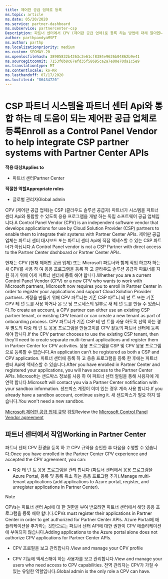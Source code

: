 ```yaml
---
title: 제어판 공급 업체로 등록
ms.topic: article
ms.date: 05/20/2020
ms.service: partner-dashboard
ms.subservice: partnercenter-csp
Description: 파트너 센터에서 CPV (제어판 공급 업체)로 등록 하는 방법에 대해 알아봅니다.
author: parthpandyaMSFT
ms.author: parthp
ms.localizationpriority: medium
ms.custom: SEOMAY.20
ms.openlocfilehash: 38905832b4263c2e61cf8384e9626b04862b9e41
ms.sourcegitcommit: 7153f0b8c67efd35f58695ca2a7e00e70da1c5e9
ms.translationtype: MT
ms.contentlocale: ko-KR
ms.lasthandoff: 07/17/2020
ms.locfileid: "86434720"
---
```

# <a name="enroll-as-a-control-panel-vendor-to-help-integrate-csp-partner-systems-with-partner-center-apis"></a><span data-ttu-id="1596a-103">CSP 파트너 시스템을 파트너 센터 Api와 통합 하는 데 도움이 되는 제어판 공급 업체로 등록</span><span class="sxs-lookup"><span data-stu-id="1596a-103">Enroll as a Control Panel Vendor to help integrate CSP partner systems with Partner Center APIs</span></span>

<span data-ttu-id="1596a-104">**적용 대상**</span><span class="sxs-lookup"><span data-stu-id="1596a-104">**Applies to**</span></span>

- <span data-ttu-id="1596a-105">파트너 센터</span><span class="sxs-lookup"><span data-stu-id="1596a-105">Partner Center</span></span>

<span data-ttu-id="1596a-106">**적절한 역할**</span><span class="sxs-lookup"><span data-stu-id="1596a-106">**Appropriate roles**</span></span>

- <span data-ttu-id="1596a-107">글로벌 관리자</span><span class="sxs-lookup"><span data-stu-id="1596a-107">Global admin</span></span>

<span data-ttu-id="1596a-108">CPV (제어판 공급 업체)는 CSP (클라우드 솔루션 공급자) 파트너가 시스템을 파트너 센터 Api와 통합할 수 있도록 응용 프로그램을 개발 하는 독립 소프트웨어 공급 업체입니다.</span><span class="sxs-lookup"><span data-stu-id="1596a-108">A Control Panel Vendor (CPV) is an independent software vendor that develops applications for use by Cloud Solution Provider (CSP) partners to enable them to integrate their systems with Partner Center APIs.</span></span> <span data-ttu-id="1596a-109">제어판 공급 업체는 파트너 센터 대시보드 또는 파트너 센터 Api에 직접 액세스할 수 있는 CSP 파트너가 아닙니다.</span><span class="sxs-lookup"><span data-stu-id="1596a-109">A Control Panel vendor is not a CSP Partner with direct access to the Partner Center dashboard or Partner Center APIs.</span></span>

<span data-ttu-id="1596a-110">현재는 CPV (현재 제어판 공급 업체) 또는 Microsoft 파트너와 함께 작업 하고자 하는 새 CPV를 사용 하 여 응용 프로그램을 등록 하 고 클라우드 솔루션 공급자 파트너를 지원 하기 위해 이제 파트너 센터에 등록 해야 합니다.</span><span class="sxs-lookup"><span data-stu-id="1596a-110">Whether you are a current Control Panel Vendor (CPV) or a new CPV who wants to work with Microsoft partners, Microsoft now requires you to enroll in Partner Center in order to register your applications and support Cloud Solution Provider partners.</span></span> <span data-ttu-id="1596a-111">계정을 만들기 위해 CPV 파트너는 기존 CSP 파트너 테 넌 트 또는 기존 CPV 테 넌 트를 사용 하거나 온 보 딩 프로세스의 일부로 새 테 넌 트를 만들 수 있습니다.</span><span class="sxs-lookup"><span data-stu-id="1596a-111">To create an account, a CPV partner can either use an existing CSP partner tenant, or existing CPV tenant or can create a new tenant as part of onboarding process.</span></span> <span data-ttu-id="1596a-112">CPV 파트너가 기존 CSP 테 넌 트를 사용 하도록 선택 하는 경우 별도의 다중 테 넌 트 응용 프로그램을 만들고이를 CPV 활동의 파트너 센터에 등록 해야 합니다.</span><span class="sxs-lookup"><span data-stu-id="1596a-112">If the CPV partner chooses to use the existing CSP tenant, then they'll need to create separate multi-tenant applications and register them in Partner Center for CPV activities.</span></span> <span data-ttu-id="1596a-113">응용 프로그램을 CSP 및 CPV 응용 프로그램으로 등록할 수 없습니다.</span><span class="sxs-lookup"><span data-stu-id="1596a-113">An application can't be registered as both a CSP and CPV application.</span></span> <span data-ttu-id="1596a-114">파트너 센터에 등록 하 고 응용 프로그램을 등록 한 후에는 파트너 센터 Api에 액세스할 수 있습니다.</span><span class="sxs-lookup"><span data-stu-id="1596a-114">After you have enrolled in Partner Center and registered your applications, you will have access to the Partner Center APIs.</span></span>  <span data-ttu-id="1596a-115">Microsoft는 샌드박스 정보를 사용 하 여 파트너 센터 알림을 통해 사용자에 게 연락 합니다.</span><span class="sxs-lookup"><span data-stu-id="1596a-115">Microsoft will contact you via a Partner Center notification with your sandbox information.</span></span> <span data-ttu-id="1596a-116">샌드박스 계정이 이미 있는 경우 계속 사용 합니다.</span><span class="sxs-lookup"><span data-stu-id="1596a-116">If you already have a sandbox account, continue using it.</span></span> <span data-ttu-id="1596a-117">새 샌드박스가 필요 하지 않습니다.</span><span class="sxs-lookup"><span data-stu-id="1596a-117">You won't need a new sandbox.</span></span>

<span data-ttu-id="1596a-118">[Microsoft 제어판 공급 업체 규약](https://go.microsoft.com/fwlink/?linkid=2055198) 검토</span><span class="sxs-lookup"><span data-stu-id="1596a-118">Review the [Microsoft Control Panel Vendor agreement](https://go.microsoft.com/fwlink/?linkid=2055198)</span></span>


## <a name="working-in-partner-center"></a><span data-ttu-id="1596a-119">파트너 센터에서 작업</span><span class="sxs-lookup"><span data-stu-id="1596a-119">Working in Partner Center</span></span>
<span data-ttu-id="1596a-120">파트너 센터 CPV 환경을 등록 하 고 CPV 규약을 승인한 후 다음을 수행할 수 있습니다.</span><span class="sxs-lookup"><span data-stu-id="1596a-120">Once you have enrolled in the Partner Center CPV experience and accepted the CPV agreement, you can:</span></span>

- <span data-ttu-id="1596a-121">다중 테 넌 트 응용 프로그램을 관리 합니다 (파트너 센터에서 응용 프로그램을 Azure Portal, 등록 및 등록 취소 하는 응용 프로그램 추가).</span><span class="sxs-lookup"><span data-stu-id="1596a-121">Manage multi-tenant applications (add applications to Azure portal, register, and unregister applications in Partner Center).</span></span>

>[!Note] 
><span data-ttu-id="1596a-122">CPVs는 파트너 센터 Api에 대 한 권한을 부여 받으려면 파트너 센터에서 해당 응용 프로그램을 등록 해야 합니다.</span><span class="sxs-lookup"><span data-stu-id="1596a-122">CPVs must register their applications in Partner Center in order to get authorized for Partner Center APIs.</span></span> <span data-ttu-id="1596a-123">Azure Portal에 애플리케이션을 추가하는 것만으로는 파트너 센터 API에 대한 권한이 CPV 애플리케이션에 부여되지 않습니다.</span><span class="sxs-lookup"><span data-stu-id="1596a-123">Adding applications to the Azure portal alone does not authorize CPV applications for Partner Center APIs.</span></span> 

- <span data-ttu-id="1596a-124">CPV 프로필을 보고 관리합니다.</span><span class="sxs-lookup"><span data-stu-id="1596a-124">View and manage your CPV profile</span></span> 

- <span data-ttu-id="1596a-125">CPV 기능에 액세스해야 하는 사용자를 보고 관리합니다.</span><span class="sxs-lookup"><span data-stu-id="1596a-125">View and manage your users who need access to CPV capabilities.</span></span> <span data-ttu-id="1596a-126">전역 관리자는 CPV가 가질 수 있는 유일한 역할입니다.</span><span class="sxs-lookup"><span data-stu-id="1596a-126">Global admin is the only role a CPV can have.</span></span>


